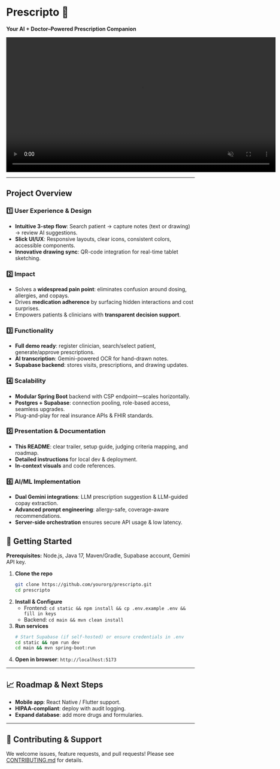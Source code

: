 # Prescripto 🚀

**Your AI + Doctor–Powered Prescription Companion**

<p align="center">
  <video controls loop muted width="720">
    <source src="./static/public/trailer.mp4" type="video/mp4" />
    🎬 Your browser does not support embedded videos.
  </video>
</p>

---

## Project Overview

### 1️⃣ User Experience & Design

- **Intuitive 3-step flow**: Search patient → capture notes (text or drawing) → review AI suggestions.
- **Slick UI/UX**: Responsive layouts, clear icons, consistent colors, accessible components.
- **Innovative drawing sync**: QR-code integration for real-time tablet sketching.

### 2️⃣ Impact

- Solves a **widespread pain point**: eliminates confusion around dosing, allergies, and copays.
- Drives **medication adherence** by surfacing hidden interactions and cost surprises.
- Empowers patients & clinicians with **transparent decision support**.

### 3️⃣ Functionality

- **Full demo ready**: register clinician, search/select patient, generate/approve prescriptions.
- **AI transcription**: Gemini-powered OCR for hand-drawn notes.
- **Supabase backend**: stores visits, prescriptions, and drawing updates.

### 4️⃣ Scalability

- **Modular Spring Boot** backend with CSP endpoint—scales horizontally.
- **Postgres + Supabase**: connection pooling, role-based access, seamless upgrades.
- Plug-and-play for real insurance APIs & FHIR standards.

### 5️⃣ Presentation & Documentation

- **This README**: clear trailer, setup guide, judging criteria mapping, and roadmap.
- **Detailed instructions** for local dev & deployment.
- **In-context visuals** and code references.

### 6️⃣ AI/ML Implementation

- **Dual Gemini integrations**: LLM prescription suggestion & LLM-guided copay extraction.
- **Advanced prompt engineering**: allergy-safe, coverage-aware recommendations.
- **Server-side orchestration** ensures secure API usage & low latency.

## 🚀 Getting Started

**Prerequisites:** Node.js, Java 17, Maven/Gradle, Supabase account, Gemini API key.

1. **Clone the repo**
   ```bash
   git clone https://github.com/yourorg/prescripto.git
   cd prescripto
   ```
2. **Install & Configure**
   - Frontend: `cd static && npm install && cp .env.example .env && fill in keys`
   - Backend: `cd main && mvn clean install`
3. **Run services**
   ```bash
   # Start Supabase (if self-hosted) or ensure credentials in .env
   cd static && npm run dev
   cd main && mvn spring-boot:run
   ```
4. **Open in browser**: `http://localhost:5173`

---

## 📈 Roadmap & Next Steps

- **Mobile app**: React Native / Flutter support.
- **HIPAA-compliant**: deploy with audit logging.
- **Expand database**: add more drugs and formularies.

---

## 🤝 Contributing & Support

We welcome issues, feature requests, and pull requests! Please see [CONTRIBUTING.md](CONTRIBUTING.md) for details.
